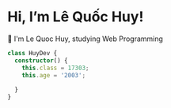 # Hi, I’m Lê Quốc Huy! 
👨 I'm Le Quoc Huy, studying Web Programming

```typescript
class HuyDev {
  constructor() {
    this.class = 17303;
    this.age = '2003';
   
  }
}
```
